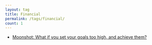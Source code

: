 ```yaml
---
layout: tag
title: Financial
permalink: /tags/financial/
count: 1
---
```


- [Moonshot: What if you set your goals too high, and achieve them?](https://fragments.jakelee.co.uk/moonshots-and-how-to-achieve-them/)

